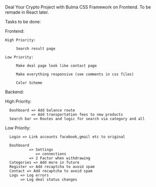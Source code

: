 Deal Your Crypto Project with Bulma CSS Framework on Frontend. To be remade in React later.

Tasks to be done:

Frontend:

    High Priority:

         Search result page

    Low Priority:

         Make deal page look like contact page

         Make everything responsive (see comments in css files)

         Color Scheme


Backend:

   High Priority:

      Dashboard => Add balance route
                => Add transportation fees to new products
      Search bar => Routes and logic for search via category and all

   Low Priority:

      Login => Link accounts facebook,gmail etc to original
      
      Dashboard 
               => Settings
                  => connections
               => 2 Factor when withdrawing
      Categories => Add more in future
      Register => Add recaptcha to avoid spam
      Contact => Add recaptcha to avoid spam                        
      Logs => Log errors
           => Log deal status changes
